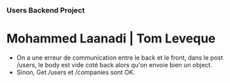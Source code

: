 ### Users Backend Project

# Mohammed Laanadi | Tom Leveque

- On a une erreur de communication entre le back et le front, dans le post /users, le body est vide coté back alors qu'on envoie bien un object.
- Sinon, Get /users et /companies sont OK.

